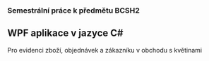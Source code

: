 ### Semestrální práce k předmětu BCSH2
## WPF aplikace v jazyce C#
Pro evidenci zboží, objednávek a zákazníku v obchodu s květinami
